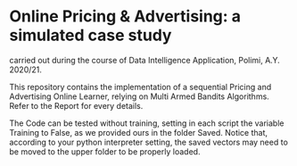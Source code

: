 # Online Pricing & Advertising: a simulated case study

carried out during the course of Data Intelligence Application, Polimi, A.Y. 2020/21.

This repository contains the implementation of a sequential Pricing and Advertising Online Learner, relying on Multi Armed Bandits Algorithms. Refer to the Report for every details.

The Code can be tested without training, setting in each script the variable Training to False, as we provided ours in the folder Saved. Notice that, according to your python interpreter setting, 
the saved vectors may need to be moved to the upper folder to be properly loaded.
